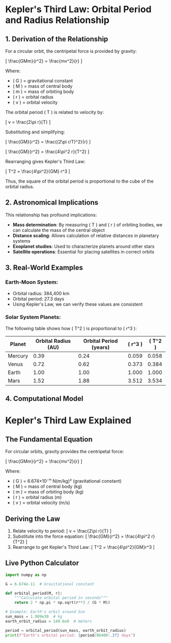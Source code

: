 # Kepler's Third Law: Orbital Period and Radius Relationship

## 1. Derivation of the Relationship

For a circular orbit, the centripetal force is provided by gravity:

\[
\frac{GMm}{r^2} = \frac{mv^2}{r}
\]

Where:
- \( G \) = gravitational constant
- \( M \) = mass of central body
- \( m \) = mass of orbiting body
- \( r \) = orbital radius
- \( v \) = orbital velocity

The orbital period \( T \) is related to velocity by:

\[
v = \frac{2\pi r}{T}
\]

Substituting and simplifying:

\[
\frac{GM}{r^2} = \frac{(2\pi r/T)^2}{r}
\]

\[
\frac{GM}{r^2} = \frac{4\pi^2 r}{T^2}
\]

Rearranging gives Kepler's Third Law:

\[
T^2 = \frac{4\pi^2}{GM} r^3
\]

Thus, the square of the orbital period is proportional to the cube of the orbital radius.

## 2. Astronomical Implications

This relationship has profound implications:
- **Mass determination**: By measuring \( T \) and \( r \) of orbiting bodies, we can calculate the mass of the central object
- **Distance scaling**: Allows calculation of relative distances in planetary systems
- **Exoplanet studies**: Used to characterize planets around other stars
- **Satellite operations**: Essential for placing satellites in correct orbits

## 3. Real-World Examples

### Earth-Moon System:
- Orbital radius: 384,400 km
- Orbital period: 27.3 days
- Using Kepler's Law, we can verify these values are consistent

### Solar System Planets:
The following table shows how \( T^2 \) is proportional to \( r^3 \):

| Planet | Orbital Radius (AU) | Orbital Period (years) | \( r^3 \) | \( T^2 \) |
|--------|---------------------|------------------------|----------|----------|
| Mercury| 0.39                | 0.24                   | 0.059    | 0.058    |
| Venus  | 0.72                | 0.62                   | 0.373    | 0.384    |
| Earth  | 1.00                | 1.00                   | 1.000    | 1.000    |
| Mars   | 1.52                | 1.88                   | 3.512    | 3.534    |

## 4. Computational Model
# Kepler's Third Law Explained

## The Fundamental Equation
For circular orbits, gravity provides the centripetal force:

\[
\frac{GMm}{r^2} = \frac{mv^2}{r}
\]

Where:
- \( G \) = 6.674×10⁻¹¹ N(m/kg)² (gravitational constant)
- \( M \) = mass of central body (kg)
- \( m \) = mass of orbiting body (kg)
- \( r \) = orbital radius (m)
- \( v \) = orbital velocity (m/s)

## Deriving the Law
1. Relate velocity to period:
   \[
   v = \frac{2\pi r}{T}
   \]
2. Substitute into the force equation:
   \[
   \frac{GM}{r^2} = \frac{4\pi^2 r}{T^2}
   \]
3. Rearrange to get Kepler's Third Law:
   \[
   T^2 = \frac{4\pi^2}{GM}r^3
   \]

## Live Python Calculator
```python
import numpy as np

G = 6.674e-11  # Gravitational constant

def orbital_period(M, r):
    """Calculate orbital period in seconds"""
    return 2 * np.pi * np.sqrt(r**3 / (G * M))

# Example: Earth's orbit around Sun
sun_mass = 1.989e30  # kg
earth_orbit_radius = 149.6e9  # meters

period = orbital_period(sun_mass, earth_orbit_radius)
print(f"Earth's orbital period: {period/86400:.2f} days")